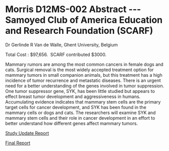 
Morris D12MS-002 Abstract ---  Samoyed Club of America Education and Research Foundation (SCARF)
===============================================================================================

Dr Gerlinde R Van de Walle, Ghent University, Belgium

Total Cost : \$97,656.  SCARF contributed \$3000.

Mammary rumors are among the most common cancers in female dogs and
cats. Surgical removal is the most widely accepted treatment option for
mammary tumors in small companion animals, but this treatment has a high
incidence of tumor recurrence and metastatic diseases. There is an
urgent need for a better understanding of the genes involved in tumor
suppression. One tumor suppressor gene, SYK, has been little studied but
appears to effect breast tumor development and aggressiveness in humans.
Accumulating evidence indicates that mammary stem cells are the primary
target cells for cancer development, and SYK has been found in the
mammary cells or dogs and cats. The researchers will examine SYK and
mammary stem cells and their role in cancer development in an effort to
better understand how different genes affect mammary tumors.

[Study Update
Report](http://www.samoyedhealthfoundation.com/research/current-research-studies/d12ms-002-update)

[Final
Report](http://www.samoyedhealthfoundation.com/research/current-research-studies/d12ms-002-final-report)
